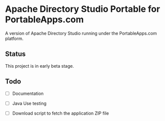 # Apache Directory Studio Portable for PortableApps.com

A version of Apache Directory Studio running under the PortableApps.com
platform.

## Status 
This project is in early beta stage. 

## Todo
- [ ] Documentation
- [ ] Java Use testing
- [ ] Download script to fetch the application ZIP file


